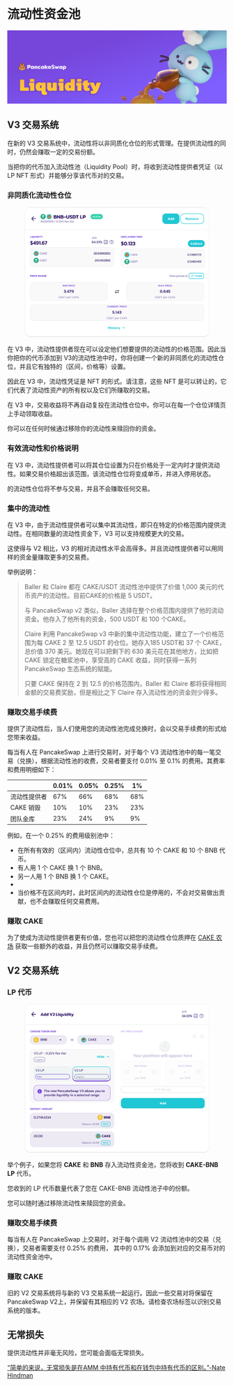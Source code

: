 # 流动性资金池

![](../../.gitbook/assets/liquidity-header.png)

## V3 交易系统

在新的 V3 交易系统中，流动性将以非同质化仓位的形式管理。在提供流动性的同时，仍然会赚取一定的交易份额。&#x20;

当把你的代币加入流动性池（Liquidity Pool）时，将收到流动性提供者凭证（以 LP NFT 形式）并能够分享该代币对的交易。

### 非同质化流动性仓位

<figure><img src="../../.gitbook/assets/image (7) (3).png" alt=""><figcaption></figcaption></figure>

在 V3 中，流动性提供者现在可以设定他们想要提供的流动性的价格范围。因此当你把你的代币添加到 V3的流动性池中时，你将创建一个新的非同质化的流动性仓位，并且它有独特的（区间，价格等）设置。&#x20;

因此在 V3 中，流动性凭证是 NFT 的形式。请注意，这些 NFT 是可以转让的，它们代表了流动性资产的所有权以及它们所赚取的交易。&#x20;

在 V3 中，交易收益将不再自动复投在流动性仓位中。你可以在每一个仓位详情页上手动领取收益。&#x20;

你可以在任何时候通过移除你的流动性来赎回你的资金。

### 有效流动性和价格说明

在 V3 中，流动性提供者可以将其仓位设置为只在价格处于一定内时才提供流动性。如果交易价格超出该范围，该流动性仓位将变成单币，并进入停用状态。&#x20;

的流动性仓位将不参与交易，并且不会赚取任何交易。&#x20;

### 集中的流动性&#x20;

在 V3 中，由于流动性提供者可以集中其流动性，即只在特定的价格范围内提供流动性。在相同数量的流动性资金下，V3 可以支持规模更大的交易。&#x20;

这使得与 V2 相比，V3 的相对流动性水平会高得多。并且流动性提供者可以用同样的资金量赚取更多的交易费。

举例说明：

> Baller 和 Claire 都在 CAKE/USDT 流动性池中提供了价值 1,000 美元的代币资产的流动性。目前CAKE的价格是 5 USDT。&#x20;
>
> 与 PancakeSwap v2 类似，Baller 选择在整个价格范围内提供了他的流动资金。他存入了他所有的资金，500 USDT 和 100 个CAKE。&#x20;
>
> Claire 利用 PancakeSwap v3 中新的集中流动性功能，建立了一个价格范围为每 CAKE 2 至 12.5 USDT 的仓位。她存入185 USDT和 37 个 CAKE，总价值 370 美元。她现在可以把剩下的 630 美元花在其他地方，比如把 CAKE 锁定在糖浆池中，享受高的 CAKE 收益，同时获得一系列 PancakeSwap 生态系统的赋能。&#x20;
>
> 只要 CAKE 保持在 2 到 12.5 的价格范围内，Baller 和 Claire 都将获得相同金额的交易费奖励，但是相比之下 Claire 存入流动性池的资金则少得多。

### 赚取交易手续费

提供了流动性后，当人们使用您的流动性池完成兑换时，会以交易手续费的形式给您带来收益。&#x20;

每当有人在 PancakeSwap 上进行交易时，对于每个 V3 流动性池中的每一笔交易（兑换），根据流动性池的收费，交易者要支付 0.01% 至 0.1% 的费用。其费率和费用明细如下：

|         | 0.01% | 0.05% | 0.25% | 1%  |
| ------- | ----- | ----- | ----- | --- |
| 流动性提供者  | 67%   | 66%   | 68%   | 68% |
| CAKE 销毁 | 10%   | 10%   | 23%   | 23% |
| 团队金库    | 23%   | 24%   | 9%    | 9%  |

例如，在一个 0.25% 的费用级别池中：&#x20;

* 在所有有效的（区间内）流动性仓位中，总共有 10 个 CAKE 和 10 个 BNB 代币。&#x20;
* 有人用 1 个 CAKE 换 1 个 BNB。&#x20;
* 另一人用 1 个 BNB 换 1 个 CAKE。&#x20;
*
* 当价格不在区间内时，此时区间内的流动性仓位是停用的，不会对交易做出贡献，也不会赚取任何交易费用。

### 赚取 CAKE&#x20;

为了使成为流动性提供者更有价值，您也可以把您的流动性仓位质押在 [CAKE 农场](https://pancakeswap.finance/farms) 获取一些额外的收益，并且仍然可以赚取交易手续费。

## V2 交易系统

### LP 代币

<figure><img src="../../.gitbook/assets/流动性资金池V3.png" alt=""><figcaption></figcaption></figure>

举个例子，如果您将 **CAKE** 和 **BNB** 存入流动性资金池，您将收到 **CAKE-BNB LP** 代币。&#x20;

您收到的 LP 代币数量代表了您在 CAKE-BNB 流动性池子中的份额。

您可以随时通过移除流动性来赎回您的资金。

### 赚取交易手续费

每当有人在 PancakeSwap 上交易时，对于每个调用 V2 流动性池中的交易（兑换），交易者需要支付 0.25% 的费用， 其中的 0.17% 会添加到对应的交易币对的流动性资金池中。

### 赚取 CAKE&#x20;

旧的 V2 交易系统将与新的 V3 交易系统一起运行。因此一些交易对将保留在PancakeSwap V2上，并保留有其相应的 V2 农场。请检查农场标签以识别交易系统的版本。



## 无常损失

提供流动性并非毫无风险，您可能会面临无常损失。

[“简单的来说，无常损失是在AMM 中持有代币和在钱包中持有代币的区别。”-Nate Hindman](https://blog.bancor.network/beginners-guide-to-getting-rekt-by-impermanent-loss-7c9510cb2f22)
